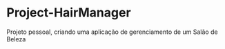 # Project-HairManager
Projeto pessoal, criando uma aplicação de gerenciamento de um Salão de Beleza
